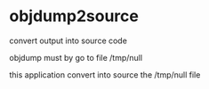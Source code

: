 # objdump2source

convert output into source code

objdump must by go to file /tmp/null

this application convert into source the /tmp/null file


